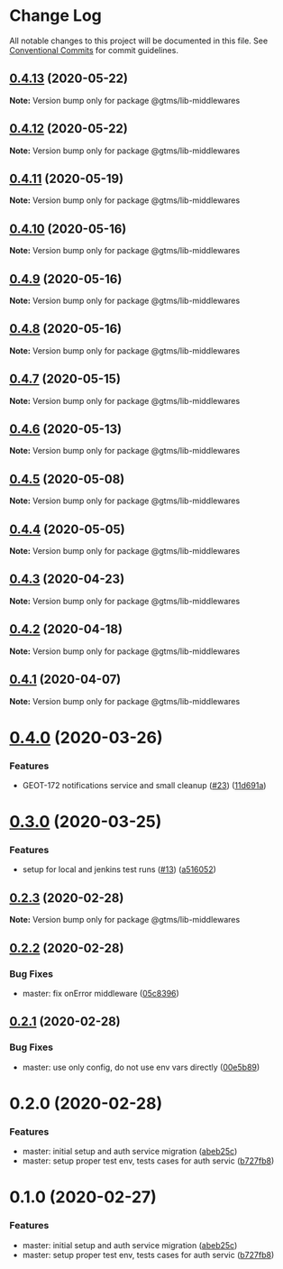 # Change Log

All notable changes to this project will be documented in this file.
See [Conventional Commits](https://conventionalcommits.org) for commit guidelines.

## [0.4.13](https://github.com/mariusz-kabala/gtms-backend/compare/@gtms/lib-middlewares@0.4.12...@gtms/lib-middlewares@0.4.13) (2020-05-22)

**Note:** Version bump only for package @gtms/lib-middlewares





## [0.4.12](https://github.com/mariusz-kabala/gtms-backend/compare/@gtms/lib-middlewares@0.4.11...@gtms/lib-middlewares@0.4.12) (2020-05-22)

**Note:** Version bump only for package @gtms/lib-middlewares





## [0.4.11](https://github.com/mariusz-kabala/gtms-backend/compare/@gtms/lib-middlewares@0.4.10...@gtms/lib-middlewares@0.4.11) (2020-05-19)

**Note:** Version bump only for package @gtms/lib-middlewares





## [0.4.10](https://github.com/mariusz-kabala/gtms-backend/compare/@gtms/lib-middlewares@0.4.9...@gtms/lib-middlewares@0.4.10) (2020-05-16)

**Note:** Version bump only for package @gtms/lib-middlewares





## [0.4.9](https://github.com/mariusz-kabala/gtms-backend/compare/@gtms/lib-middlewares@0.4.8...@gtms/lib-middlewares@0.4.9) (2020-05-16)

**Note:** Version bump only for package @gtms/lib-middlewares





## [0.4.8](https://github.com/mariusz-kabala/gtms-backend/compare/@gtms/lib-middlewares@0.4.7...@gtms/lib-middlewares@0.4.8) (2020-05-16)

**Note:** Version bump only for package @gtms/lib-middlewares





## [0.4.7](https://github.com/mariusz-kabala/gtms-backend/compare/@gtms/lib-middlewares@0.4.6...@gtms/lib-middlewares@0.4.7) (2020-05-15)

**Note:** Version bump only for package @gtms/lib-middlewares





## [0.4.6](https://github.com/mariusz-kabala/gtms-backend/compare/@gtms/lib-middlewares@0.4.5...@gtms/lib-middlewares@0.4.6) (2020-05-13)

**Note:** Version bump only for package @gtms/lib-middlewares





## [0.4.5](https://github.com/mariusz-kabala/gtms-backend/compare/@gtms/lib-middlewares@0.4.4...@gtms/lib-middlewares@0.4.5) (2020-05-08)

**Note:** Version bump only for package @gtms/lib-middlewares





## [0.4.4](https://github.com/mariusz-kabala/gtms-backend/compare/@gtms/lib-middlewares@0.4.3...@gtms/lib-middlewares@0.4.4) (2020-05-05)

**Note:** Version bump only for package @gtms/lib-middlewares





## [0.4.3](https://github.com/mariusz-kabala/gtms-backend/compare/@gtms/lib-middlewares@0.4.2...@gtms/lib-middlewares@0.4.3) (2020-04-23)

**Note:** Version bump only for package @gtms/lib-middlewares





## [0.4.2](https://github.com/mariusz-kabala/gtms-backend/compare/@gtms/lib-middlewares@0.4.1...@gtms/lib-middlewares@0.4.2) (2020-04-18)

**Note:** Version bump only for package @gtms/lib-middlewares





## [0.4.1](https://github.com/mariusz-kabala/gtms-backend/compare/@gtms/lib-middlewares@0.4.0...@gtms/lib-middlewares@0.4.1) (2020-04-07)

**Note:** Version bump only for package @gtms/lib-middlewares





# [0.4.0](https://github.com/mariusz-kabala/gtms-backend/compare/@gtms/lib-middlewares@0.3.0...@gtms/lib-middlewares@0.4.0) (2020-03-26)


### Features

* GEOT-172 notifications service and small cleanup ([#23](https://github.com/mariusz-kabala/gtms-backend/issues/23)) ([11d691a](https://github.com/mariusz-kabala/gtms-backend/commit/11d691a5b5348a4c9e882659965cd9e6db5066d9))





# [0.3.0](https://github.com/mariusz-kabala/gtms-backend/compare/@gtms/lib-middlewares@0.2.3...@gtms/lib-middlewares@0.3.0) (2020-03-25)


### Features

* setup for local and jenkins test runs ([#13](https://github.com/mariusz-kabala/gtms-backend/issues/13)) ([a516052](https://github.com/mariusz-kabala/gtms-backend/commit/a51605261f8b8e7b91ff589a5026ed261392b9c7))





## [0.2.3](https://github.com/mariusz-kabala/gtms-backend/compare/@gtms/lib-middlewares@0.2.2...@gtms/lib-middlewares@0.2.3) (2020-02-28)

**Note:** Version bump only for package @gtms/lib-middlewares





## [0.2.2](https://github.com/mariusz-kabala/gtms-backend/compare/@gtms/lib-middlewares@0.2.1...@gtms/lib-middlewares@0.2.2) (2020-02-28)


### Bug Fixes

* master: fix onError middleware ([05c8396](https://github.com/mariusz-kabala/gtms-backend/commit/05c83966a2c98cb2be2769e90dcfb89771b84085))





## [0.2.1](https://github.com/mariusz-kabala/gtms-backend/compare/@gtms/lib-middlewares@0.2.0...@gtms/lib-middlewares@0.2.1) (2020-02-28)


### Bug Fixes

* master: use only config, do not use env vars directly ([00e5b89](https://github.com/mariusz-kabala/gtms-backend/commit/00e5b89d4ba2c562d058782e5abd23a0994cb7db))





# 0.2.0 (2020-02-28)


### Features

* master: initial setup and auth service migration ([abeb25c](https://github.com/mariusz-kabala/gtms-backend/commit/abeb25cf1f2ce45481e59338e5b85989a5529235))
* master: setup proper test env, tests cases for auth servic ([b727fb8](https://github.com/mariusz-kabala/gtms-backend/commit/b727fb868f7f033cb75f0397d54fed1e05f790dd))





# 0.1.0 (2020-02-27)


### Features

* master: initial setup and auth service migration ([abeb25c](https://github.com/mariusz-kabala/gtms-backend/commit/abeb25cf1f2ce45481e59338e5b85989a5529235))
* master: setup proper test env, tests cases for auth servic ([b727fb8](https://github.com/mariusz-kabala/gtms-backend/commit/b727fb868f7f033cb75f0397d54fed1e05f790dd))
